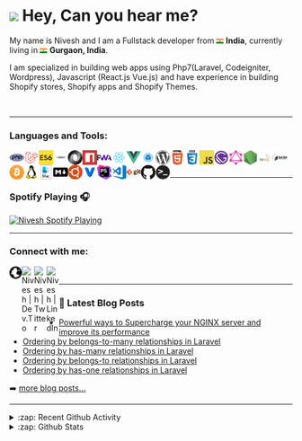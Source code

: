 <h1><img src="https://emojis.slackmojis.com/emojis/images/1531849430/4246/blob-sunglasses.gif?1531849430" width="30"/> Hey, Can you hear me?</h1>


<p>My name is Nivesh and I am a Fullstack developer from <img src="icons/IN.png" width="13"/> <b>India</b>, currently living in <img src="icons/IN.png" width="13"/> <b>Gurgaon, India</b>. 

I am specialized in building web apps using Php7(Laravel, Codeigniter, Wordpress), Javascript (React.js Vue.js) and have experience in building Shopify stores, Shopify apps and Shopify Themes.</p>

<br />

---

### Languages and Tools:

<img align="left" alt="Php" width="26px" src="https://raw.githubusercontent.com/github/explore/ccc16358ac4530c6a69b1b80c7223cd2744dea83/topics/php/php.png" />
<img align="left" alt="Laravel" width="26px" src="https://raw.githubusercontent.com/github/explore/56a826d05cf762b2b50ecbe7d492a839b04f3fbf/topics/laravel/laravel.png" />
<img align="left" alt="ES6" width="26px" src="https://raw.githubusercontent.com/github/explore/80688e429a7d4ef2fca1e82350fe8e3517d3494d/topics/es6/es6.png" />
<img align="left" alt="jQuery" width="26px" src="https://raw.githubusercontent.com/github/explore/80688e429a7d4ef2fca1e82350fe8e3517d3494d/topics/jquery/jquery.png" />
<img align="left" alt="JSON" width="26px" src="https://raw.githubusercontent.com/github/explore/80688e429a7d4ef2fca1e82350fe8e3517d3494d/topics/json/json.png" />
<img align="left" alt="npm" width="26px" src="https://raw.githubusercontent.com/github/explore/80688e429a7d4ef2fca1e82350fe8e3517d3494d/topics/npm/npm.png" />
<img align="left" alt="PWA" width="26px" src="https://raw.githubusercontent.com/github/explore/80688e429a7d4ef2fca1e82350fe8e3517d3494d/topics/pwa/pwa.png" />
<img align="left" alt="React" width="26px" src="https://raw.githubusercontent.com/github/explore/80688e429a7d4ef2fca1e82350fe8e3517d3494d/topics/react/react.png" />
<img align="left" alt="Vue.js" width="26px" src="https://raw.githubusercontent.com/github/explore/80688e429a7d4ef2fca1e82350fe8e3517d3494d/topics/vue/vue.png" />
<img align="left" alt="Webpack" width="26px" src="https://raw.githubusercontent.com/github/explore/80688e429a7d4ef2fca1e82350fe8e3517d3494d/topics/webpack/webpack.png" />
<img align="left" alt="Wordpress" width="26px" src="https://raw.githubusercontent.com/github/explore/80688e429a7d4ef2fca1e82350fe8e3517d3494d/topics/wordpress/wordpress.png" />
<img align="left" alt="HTML5" width="26px" src="https://raw.githubusercontent.com/github/explore/80688e429a7d4ef2fca1e82350fe8e3517d3494d/topics/html/html.png" />
<img align="left" alt="CSS3" width="26px" src="https://raw.githubusercontent.com/github/explore/80688e429a7d4ef2fca1e82350fe8e3517d3494d/topics/css/css.png" />
<img align="left" alt="JavaScript" width="26px" src="https://raw.githubusercontent.com/github/explore/80688e429a7d4ef2fca1e82350fe8e3517d3494d/topics/javascript/javascript.png" />
<img align="left" alt="Gatsby" width="26px" src="https://raw.githubusercontent.com/github/explore/e94815998e4e0713912fed477a1f346ec04c3da2/topics/gatsby/gatsby.png" />
<img align="left" alt="GraphQL" width="26px" src="https://raw.githubusercontent.com/github/explore/80688e429a7d4ef2fca1e82350fe8e3517d3494d/topics/graphql/graphql.png" />
<img align="left" alt="Node.js" width="26px" src="https://raw.githubusercontent.com/github/explore/80688e429a7d4ef2fca1e82350fe8e3517d3494d/topics/nodejs/nodejs.png" />
<img align="left" alt="MySQL" width="26px" src="https://raw.githubusercontent.com/github/explore/80688e429a7d4ef2fca1e82350fe8e3517d3494d/topics/mysql/mysql.png" />
<img align="left" alt="Bash" width="26px" src="https://raw.githubusercontent.com/github/explore/80688e429a7d4ef2fca1e82350fe8e3517d3494d/topics/bash/bash.png" />
<img align="left" alt="Bitcoin" width="26px" src="https://raw.githubusercontent.com/github/explore/80688e429a7d4ef2fca1e82350fe8e3517d3494d/topics/bitcoin/bitcoin.png" />
<img align="left" alt="Linux" width="26px" src="https://raw.githubusercontent.com/github/explore/80688e429a7d4ef2fca1e82350fe8e3517d3494d/topics/linux/linux.png" />
<img align="left" alt="MacOS" width="26px" src="https://raw.githubusercontent.com/github/explore/80688e429a7d4ef2fca1e82350fe8e3517d3494d/topics/macos/macos.png" />
<img align="left" alt="Markdown" width="26px" src="https://raw.githubusercontent.com/github/explore/80688e429a7d4ef2fca1e82350fe8e3517d3494d/topics/markdown/markdown.png" />
<img align="left" alt="Ubuntu" width="26px" src="https://raw.githubusercontent.com/github/explore/80688e429a7d4ef2fca1e82350fe8e3517d3494d/topics/ubuntu/ubuntu.png" />
<img align="left" alt="Vagrant" width="26px" src="https://raw.githubusercontent.com/github/explore/80688e429a7d4ef2fca1e82350fe8e3517d3494d/topics/vagrant/vagrant.png" />
<img align="left" alt="PhpStorm" width="26px" src="./icons/phpstorm.svg" />
<img align="left" alt="Visual Studio Code" width="26px" src="https://raw.githubusercontent.com/github/explore/80688e429a7d4ef2fca1e82350fe8e3517d3494d/topics/visual-studio-code/visual-studio-code.png" />
<img align="left" alt="Git" width="26px" src="https://raw.githubusercontent.com/github/explore/80688e429a7d4ef2fca1e82350fe8e3517d3494d/topics/git/git.png" />
<img align="left" alt="GitHub" width="26px" src="https://raw.githubusercontent.com/github/explore/78df643247d429f6cc873026c0622819ad797942/topics/github/github.png" />
<img align="left" alt="Terminal" width="26px" src="https://raw.githubusercontent.com/github/explore/80688e429a7d4ef2fca1e82350fe8e3517d3494d/topics/terminal/terminal.png" />

<br />
&nbsp;
<br />

---

### Spotify Playing 🎧
[<img src="https://niveshsaharan-spotify-planing.vercel.app/api/spotify-playing" alt="Nivesh Spotify Playing" width="350" />](https://open.spotify.com/user/swyqyimdc12jajde4vpwd2x1b)

---

### Connect with me:

[<img align="left" alt="nive.sh" width="22px" src="https://raw.githubusercontent.com/iconic/open-iconic/master/svg/globe.svg" />][website]
[<img align="left" alt="Nivesh | Dev.To" width="22px" src="https://cdn.jsdelivr.net/npm/simple-icons@v3/icons/dev-dot-to.svg" />][dev]
[<img align="left" alt="Nivesh | Twitter" width="22px" src="https://cdn.jsdelivr.net/npm/simple-icons@v3/icons/twitter.svg" />][twitter]
[<img align="left" alt="Nivesh | LinkedIn" width="22px" src="https://cdn.jsdelivr.net/npm/simple-icons@v3/icons/linkedin.svg" />][linkedin]

<br />

---

### 📕 Latest Blog Posts

<!-- BLOG-POST-LIST:START -->
- [Powerful ways to Supercharge your NGINX server and improve its performance](https://nive.sh/powerful-ways-to-supercharge-your-nginx-server-and-improve-its-performance)
- [Ordering by belongs-to-many relationships in Laravel](https://nive.sh/ordering-by-belongs-to-many-relationships)
- [Ordering by has-many relationships in Laravel](https://nive.sh/ordering-by-has-many-relationships)
- [Ordering by belongs-to relationships in Laravel](https://nive.sh/ordering-by-belongs-to-relationships)
- [Ordering by has-one relationships in Laravel](https://nive.sh/ordering-by-has-one-relationships)
<!-- BLOG-POST-LIST:END -->

➡️ [more blog posts...](https://nive.sh)

---

<details>
  <summary>:zap: Recent Github Activity</summary>
  
<!--START_SECTION:activity-->
1. 💪 Opened PR [#1](https://github.com//niveshsaharan/niveshsaharan/pull/1) in [niveshsaharan/niveshsaharan](https://github.com//niveshsaharan/niveshsaharan)
2. 🗣 Commented on [#1056](https://github.com//barryvdh/laravel-debugbar/issues/1056) in [barryvdh/laravel-debugbar](https://github.com//barryvdh/laravel-debugbar)
3. 🎉 Merged PR [#1](https://github.com//niveshsaharan/shark/pull/1) in [niveshsaharan/shark](https://github.com//niveshsaharan/shark)
4. 💪 Opened PR [#1](https://github.com//niveshsaharan/shark/pull/1) in [niveshsaharan/shark](https://github.com//niveshsaharan/shark)
5. 🗣 Commented on [#2457](https://github.com//JeffreyWay/laravel-mix/issues/2457) in [JeffreyWay/laravel-mix](https://github.com//JeffreyWay/laravel-mix)
<!--END_SECTION:activity-->

</details>

<details>
  <summary>:zap: Github Stats</summary>

  <img align="left" alt="Nivesh's Github Stats" src="https://github-readme-stats.codestackr.vercel.app/api?username=niveshsaharan&show_icons=true&hide_border=true" />

</details>

[website]: https://nive.sh
[twitter]: https://twitter.com/nivesh_saharan
[linkedin]: https://linkedin.com/in/niveshsaharan
[dev]: https://dev.to/niveshsaharan
